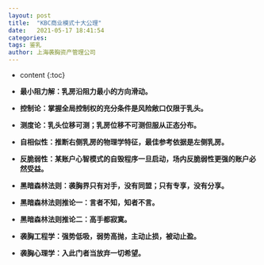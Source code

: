 ```yaml
---
layout: post
title:  "KBC商业模式十大公理"
date:   2021-05-17 18:41:54
categories: 
tags: 鉴乳
author: 上海袭胸资产管理公司
---
```


* content
{:toc}

* **最小阻力解：乳房沿阻力最小的方向滑动。**
* **控制论：掌握全局控制权的充分条件是风险敞口仅限于乳头。**
* **测度论：乳头位移可测；乳房位移不可测但服从正态分布。**
* **自相似性：推断右侧乳房的物理学特征，最佳参考依据是左侧乳房。**
* **反脆弱性：某账户心智模式的自毁程序一旦启动，场内反脆弱性更强的账户必然受益。**
* **黑暗森林法则：袭胸界只有对手，没有同盟；只有专享，没有分享。**
* **黑暗森林法则推论一：言者不知，知者不言。**
* **黑暗森林法则推论二：高手都寂寞。**
* **袭胸工程学：强势低吸，弱势高抛，主动止损，被动止盈。**
* **袭胸心理学：入此门者当放弃一切希望。**
